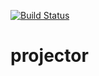 [![Build Status](https://travis-ci.org/smartystreets/projector.svg?branch=master)](https://travis-ci.org/smartystreets/projector)

# projector
